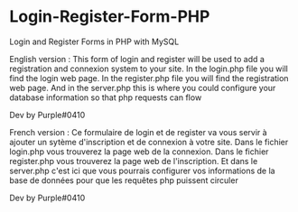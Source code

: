 # Login-Register-Form-PHP
Login and Register Forms in PHP with MySQL

English version : 
This form of login and register will be used to add a registration and connexion system to your site.
In the login.php file you will find the login web page.
In the register.php file you will find the registration web page.
And in the server.php this is where you could configure your database information so that php requests can flow

Dev by Purple#0410

French version :
Ce formulaire de login et de register va vous servir à ajouter un sytème d'inscription et de connexion à votre site. 
Dans le fichier login.php vous trouverez la page web de la connexion.
Dans le fichier register.php vous trouverez la page web de l'inscription.
Et dans le server.php c'est ici que vous pourrais configurer vos informations de la base de données pour que les requêtes php puissent circuler

Dev by Purple#0410
